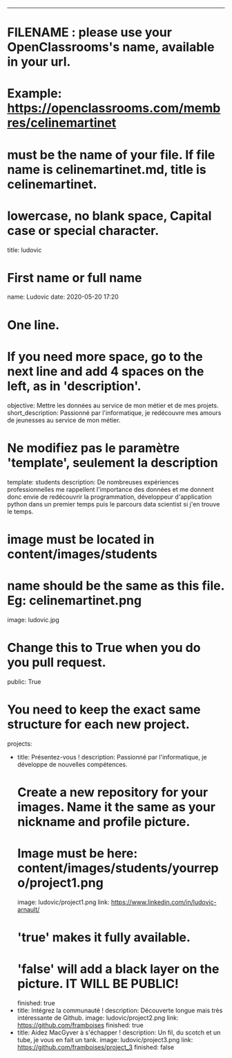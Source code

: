 ---

# FILENAME : please use your OpenClassrooms's name, available in your url.
# Example: https://openclassrooms.com/membres/celinemartinet
# must be the name of your file. If file name is celinemartinet.md, title is celinemartinet.
# lowercase, no blank space, Capital case or special character.
title: ludovic

# First name or full name
name: Ludovic
date: 2020-05-20 17:20

# One line.
# If you need more space, go to the next line and add 4 spaces on the left, as in 'description'.
objective: Mettre les données au service de mon métier et de mes projets.
short_description: Passionné par l'informatique, je redécouvre mes amours de jeunesses au service de mon métier.

# Ne modifiez pas le paramètre 'template', seulement la description
template: students
description:
    De nombreuses expériences professionnelles me rappellent l'importance des données et me donnent donc envie de redécouvrir la programmation, développeur d'application python dans un premier temps puis le parcours data scientist si j'en trouve le temps.

# image must be located in content/images/students
# name should be the same as this file. Eg: celinemartinet.png
image: ludovic.jpg

# Change this to True when you do you pull request.
public: True

# You need to keep the exact same structure for each new project.
projects:
  - title: Présentez-vous !
    description: Passionné par l'informatique, je développe de nouvelles compétences.
    # Create a new repository for your images. Name it the same as your nickname and profile picture.
    # Image must be here: content/images/students/yourrepo/project1.png
    image: ludovic/project1.png
    link: https://www.linkedin.com/in/ludovic-arnault/
    # 'true' makes it fully available.
    # 'false' will add a black layer on the picture. IT WILL BE PUBLIC!
    finished: true
  - title: Intégrez la communauté !
    description: Découverte longue mais très intéressante de Github.
    image: ludovic/project2.png
    link: https://github.com/framboises
    finished: true
  - title: Aidez MacGyver à s'échapper !
    description: Un fil, du scotch et un tube, je vous en fait un tank.
    image: ludovic/project3.png
    link: https://github.com/framboises/project_3
    finished: false

